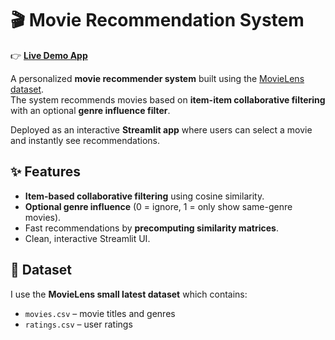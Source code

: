 # 🎬 Movie Recommendation System  

👉 **[Live Demo App](https://tar-movie-recommendation-system.streamlit.app/)**  

A personalized **movie recommender system** built using the [MovieLens dataset](https://www.kaggle.com/datasets/shubhammehta21/movie-lens-small-latest-dataset).  
The system recommends movies based on **item-item collaborative filtering** with an optional **genre influence filter**.  

Deployed as an interactive **Streamlit app** where users can select a movie and instantly see recommendations.  


## ✨ Features
- **Item-based collaborative filtering** using cosine similarity.  
- **Optional genre influence** (0 = ignore, 1 = only show same-genre movies).  
- Fast recommendations by **precomputing similarity matrices**.  
- Clean, interactive Streamlit UI.  


## 📂 Dataset
I use the **MovieLens small latest dataset** which contains:
- `movies.csv` – movie titles and genres  
- `ratings.csv` – user ratings  
